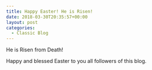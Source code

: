 ```yaml
---
title: Happy Easter! He is Risen!
date: 2018-03-30T20:35:57+00:00
layout: post
categories:
  - Classic Blog
---
```

He is Risen from Death!

Happy and blessed Easter to you all followers of this blog.